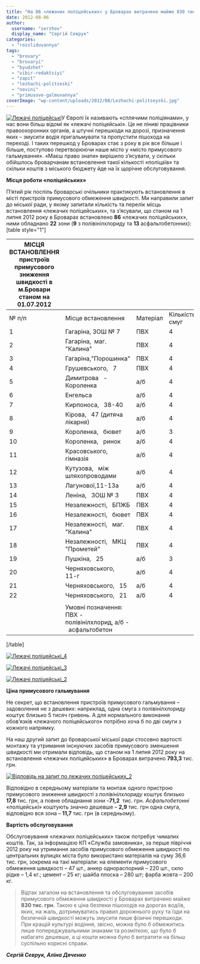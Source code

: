 ```yaml
---
title: "На 86 «лежачих поліцейських» у Броварах витрачено майже 830 тис. грн"
date: 2012-08-06
author: 
  username: "serzhov"
  display_name: "Сергій Севрук"
categories: 
  - "rozsliduvannya"
tags: 
  - "brovary"
  - "brovaryi"
  - "byudzhet"
  - "vibir-redaktsiyi"
  - "zapit"
  - "lezhachi-politseski"
  - "novini"
  - "primusove-galmuvannya"
coverImage: "wp-content/uploads/2012/08/Lezhachi-politseyski.jpg"
---
```


[![](https://mpz.brovary.org/wp-content/uploads/2012/08/Lezhachi-politseyski.jpg "Лежачі поліцейські")](https://mpz.brovary.org/wp-content/uploads/2012/08/Lezhachi-politseyski.jpg)У Європі їх називають «сплячими поліціянами», у нас вони більш відомі як «лежачі поліцейські». Це не ліниві працівники правоохоронних органів, а штучні перешкоди на дорозі, призначення яких – змусити водія пригальмувати та пропустити пішохода на переході. І таких перешкод у Броварах стає з року в рік все більше і більше, поступово перетворюючи наше місто у «місто примусового гальмування». «Маєш право знати» вирішило з’ясувати, у скільки обійшлось броварчанам встановлення такої кількості «поліцаїв» та скільки коштів з міського бюджету йде на їх щорічне обслуговування.

**Місця роботи «поліцейських»**

П’ятий рік поспіль броварські очільники практикують встановлення в місті пристроїв примусового обмеження швидкості. Ми направили запит до міської ради, у якому запитали кількість та перелік місць встановлення «лежачих поліцейських», та з’ясували, що станом на 1 липня 2012 року в Броварах встановлено **86** «лежачих поліцейських», ними обладнано **22** зони (**9** з полівінілхлориду та **13** асфальтобетонних): \[table style="1"\]

|   МІСЦЯ ВСТАНОВЛЕННЯ пристроїв примусового зниження швидкості в м.Бровари станом на 01.07.2012   |  |  |  |
| --- | --- | --- | --- |
|   № п/п   |   Місце встановлення   |   Матеріал   |   Кількість смуг   |
|   1   |   Гагаріна, ЗОШ № 7   |   ПВХ   |   4   |
|   2   |   Гагаріна,  маг. "Калина"   |   ПВХ   |   4   |
|   3   |   Гагаріна,"Порошинка"   |   ПВХ   |   4   |
|   4   | Грушевського,   7 |   ПВХ   |   4   |
|   5   | Димитрова   - Короленка |   а/б   |   4   |
|   6   | Енгельса |   а/б   |   4   |
|   7   | Кирпоноса,   38-40 |   а/б   |   4   |
|   8   | Кірова,   47 (дитяча лікарня) |   а/б   |   4   |
|   9   | Короленка,   бювет |   а/б   |   3   |
|   10   | Короленка,   ринок |   а/б   |   4   |
|   11   | Красовського,   гімназія |   а/б   |   4   |
|   12   | Кутузова,   між шляхопроводами |   а/б   |   4   |
|   13   | Лагунової,11-13а |   а/б   |   4   |
|   14   | Леніна,   ЗОШ № 3 |   ПВХ   |   4   |
|   15   | Незалежності,   БПЖБ |   ПВХ   |   4   |
|   16   | Незалежності,   бювет |   ПВХ   |   4   |
|   17   | Незалежності,   маг. "Калина" |   ПВХ   |   4   |
|   18   | Незалежності,   МКЦ "Прометей" |   ПВХ   |   4   |
|   19   | Пушкіна,   25 |   а/б   |   3   |
|   20   | Черняховського,   11-г |   а/б   |   4   |
|   21   | Черняховського,   15 |   а/б   |   4   |
|   22   | Черняховського,   21 |   а/б   |   4   |
|  |  |  |  |
|  |   Умовні позначення:   ПВХ - полівінілхлорид, а/б -   асфальтобетон   |  |  |

\[/table\]

[![](https://mpz.brovary.org/wp-content/uploads/2012/08/Lezhachi-politseyski_4.jpg "Лежачі поліцейські_4")](https://mpz.brovary.org/wp-content/uploads/2012/08/Lezhachi-politseyski_4.jpg)

[![](https://mpz.brovary.org/wp-content/uploads/2012/08/Lezhachi-politseyski_3.jpg "Лежачі поліцейські_3")](https://mpz.brovary.org/wp-content/uploads/2012/08/Lezhachi-politseyski_3.jpg)

[![](https://mpz.brovary.org/wp-content/uploads/2012/08/Lezhachi-politseyski_2.jpg "Лежачі поліцейські_2")](https://mpz.brovary.org/wp-content/uploads/2012/08/Lezhachi-politseyski_2.jpg)

**Ціна примусового гальмування**

Не секрет, що встановлення пристроїв примусового гальмування – задоволення не з дешевих: наприклад, одна смуга з полівінілхлориду коштує близько 5 тисяч гривень. А для нормального виконання обов’язків «лежачого поліцейського» потрібно хоча б по дві смуги з кожного напрямку.

На наш другий запит до броварської міської ради стосовно вартості монтажу та утримання інснуючих засобів примусового зменшення швидкості ми отримали відповідь, що станом на 1 липня 2012 року на встановлення «лежачих поліцейських» в Броварах витрачено **793,3** тис. грн.

[![](https://mpz.brovary.org/wp-content/uploads/2012/08/Vidpovid-na-zapit-po-lezhachih-politseyskih_2.jpg "Відповідь на запит по лежачих поліцейських_2")](https://mpz.brovary.org/wp-content/uploads/2012/08/Vidpovid-na-zapit-po-lezhachih-politseyskih_2.jpg)

Відповідно в середньому матеріали та монтаж одного пристрою примусового зниження швидкості з _полівінілхлориду_ коштує близько **17,8** тис. грн, а повне обладнання зони –**71,2**  тис. грн. _Асфальтобетонні_ «поліцейські» коштують значно дешевше – **2,9** тис. грн одна смуга, відповідно вся зона – **11,7** тис. грн (в середньому).

**Вартість обслуговування**

Обслуговування «лежачих поліцейських» також потребує чималих коштів. Так, за інформацією КП «Служба замовника», за перше півріччя 2012 року на утримання засобів примусового обмеження швидкості по центральних вулицях міста було використано матеріалів на суму 36,6 тис. грн, зокрема на такі матеріали: на елементи примусового обмеження швидкості – 47 шт., анкер однораспорний – 220 шт., скло рідке – 1,4 кг.; цемент – 25 кг; шайба плоска – 280 шт; фарба жовта – 200 кг.

> Відтак загалом на встановлення та обслуговування засобів примусового обмеження швидкості у Броварах витрачено майже **830 тис. грн**. Такою є ціна безпеки пішоходів на дорогах водіїв, яких, на жаль, дотримуватись правил дорожнього руху та їзди на безпечній швидкості можуть змусити лише фізичні перешкоди. При кращій культурі водіння, звісно, можна було б обмежитись лише попереджувальними знаками та розміткою, що було б набагато дешевше, а ці кошти можна було б витратити на більш суспільно корисні справи.

_**Сергій Севрук, Аліна Дяченко**_

